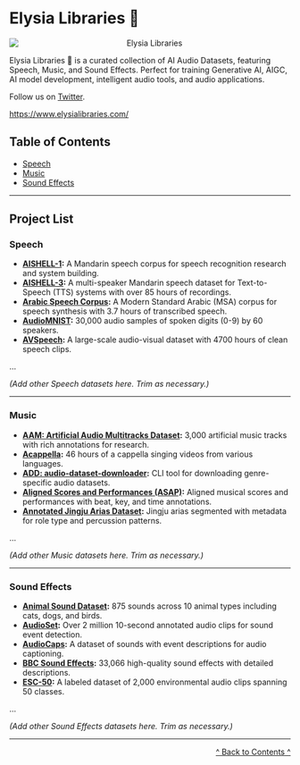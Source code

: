 # Elysia Libraries 🎵

<p align="center">
  <img src="https://pbs.twimg.com/profile_banners/1870921036293668864/1734897779/1500x500" alt="Elysia Libraries" style="display:block; margin:auto;" />
</p>

Elysia Libraries 🎵 is a curated collection of AI Audio Datasets, featuring Speech, Music, and Sound Effects. Perfect for training Generative AI, AIGC, AI model development, intelligent audio tools, and audio applications.

Follow us on [Twitter](https://x.com/ElysiaLibraries).

https://www.elysialibraries.com/

## Table of Contents

* [Speech](#speech)
* [Music](#music)
* [Sound Effects](#sound-effects)

---

## Project List

### <span id="speech">Speech</span>

- **[AISHELL-1](http://www.openslr.org/33/):** A Mandarin speech corpus for speech recognition research and system building.
- **[AISHELL-3](https://openslr.org/93/):** A multi-speaker Mandarin speech dataset for Text-to-Speech (TTS) systems with over 85 hours of recordings.
- **[Arabic Speech Corpus](http://en.arabicspeechcorpus.com/):** A Modern Standard Arabic (MSA) corpus for speech synthesis with 3.7 hours of transcribed speech.
- **[AudioMNIST](https://github.com/soerenab/AudioMNIST):** 30,000 audio samples of spoken digits (0-9) by 60 speakers.
- **[AVSpeech](https://looking-to-listen.github.io/avspeech/):** A large-scale audio-visual dataset with 4700 hours of clean speech clips.

...

*(Add other Speech datasets here. Trim as necessary.)*

---

### <span id="music">Music</span>

- **[AAM: Artificial Audio Multitracks Dataset](https://zenodo.org/record/5794629):** 3,000 artificial music tracks with rich annotations for research.
- **[Acappella](https://ipcv.github.io/Acappella/acappella/):** 46 hours of a cappella singing videos from various languages.
- **[ADD: audio-dataset-downloader](https://github.com/moiseshorta/ADD-audio-dataset-downloader):** CLI tool for downloading genre-specific audio datasets.
- **[Aligned Scores and Performances (ASAP)](https://github.com/fosfrancesco/asap-dataset):** Aligned musical scores and performances with beat, key, and time annotations.
- **[Annotated Jingju Arias Dataset](https://zenodo.org/record/1285647#.WyeR5ByxXMU):** Jingju arias segmented with metadata for role type and percussion patterns.

...

*(Add other Music datasets here. Trim as necessary.)*

---

### <span id="sound-effects">Sound Effects</span>

- **[Animal Sound Dataset](https://github.com/YashNita/Animal-Sound-Dataset):** 875 sounds across 10 animal types including cats, dogs, and birds.
- **[AudioSet](https://research.google.com/audioset/index.html):** Over 2 million 10-second annotated audio clips for sound event detection.
- **[AudioCaps](https://audiocaps.github.io/):** A dataset of sounds with event descriptions for audio captioning.
- **[BBC Sound Effects](https://sound-effects.bbcrewind.co.uk/):** 33,066 high-quality sound effects with detailed descriptions.
- **[ESC-50](https://github.com/karolpiczak/ESC-50):** A labeled dataset of 2,000 environmental audio clips spanning 50 classes.

...

*(Add other Sound Effects datasets here. Trim as necessary.)*

---

<p style="text-align: right;"><a href="#table-of-contents">^ Back to Contents ^</a></p>
